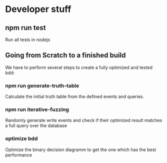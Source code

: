 # Developer stuff

## npm run test
Run all tests in nodejs


## Going from Scratch to a finished build

We have to perform several steps to create a fully optimized and tested bdd:

### npm run generate-truth-table

Calculate the initial truth table from the defined events and queries.

### npm run iterative-fuzzing

Randomly generate write events and check if their optimized result matches a full query over the database

### optimize bdd

Optimize the binary decision diagramm to get the one which has the best performance
